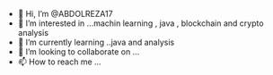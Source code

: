 - 👋 Hi, I’m @ABDOLREZA17
- 👀 I’m interested in ...machin learning , java , blockchain and crypto analysis
- 🌱 I’m currently learning ..java and analysis
- 💞️ I’m looking to collaborate on ...
- 📫 How to reach me ...

<!---
ABDOLREZA17/ABDOLREZA17 is a ✨ special ✨ repository because its `README.md` (this file) appears on your GitHub profile.
You can click the Preview link to take a look at your changes.
--->
